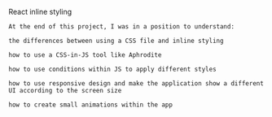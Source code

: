 React inline styling

    At the end of this project, I was in a position to understand:

    the differences between using a CSS file and inline styling

    how to use a CSS-in-JS tool like Aphrodite

    how to use conditions within JS to apply different styles

    how to use responsive design and make the application show a different UI according to the screen size

    how to create small animations within the app


